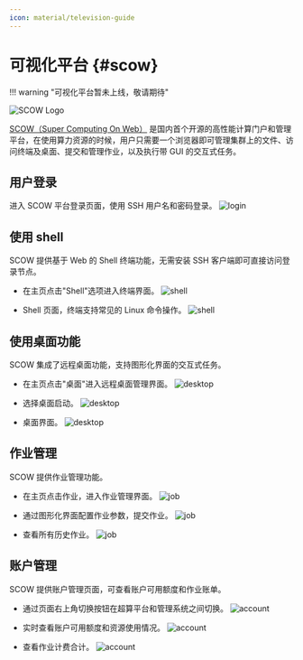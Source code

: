 ```yaml
---
icon: material/television-guide
---
```


# 可视化平台 {#scow}

!!! warning "可视化平台暂未上线，敬请期待"

![SCOW Logo](https://cdn.gleamoe.com/saids/scow.svg)

[SCOW（Super Computing On Web）](https://www.pkuscow.com/) 是国内首个开源的高性能计算门户和管理平台，在使用算力资源的时候，用户只需要一个浏览器即可管理集群上的文件、访问终端及桌面、提交和管理作业，以及执行带 GUI 的交互式任务。

## 用户登录

进入 SCOW 平台登录页面，使用 SSH 用户名和密码登录。
![login](./images/scow/login.png)

## 使用 shell
SCOW 提供基于 Web 的 Shell 终端功能，无需安装 SSH 客户端即可直接访问登录节点。

- 在主页点击"Shell"选项进入终端界面。
![shell](./images/scow/shell1.png)

- Shell 页面，终端支持常见的 Linux 命令操作。
![shell](./images/scow/shell2.png)

## 使用桌面功能
SCOW 集成了远程桌面功能，支持图形化界面的交互式任务。

- 在主页点击"桌面"进入远程桌面管理界面。
![desktop](./images/scow/desktop1.png)

- 选择桌面启动。
![desktop](./images/scow/desktop2.png)

- 桌面界面。
![desktop](./images/scow/desktop3.png)

## 作业管理
SCOW 提供作业管理功能。

- 在主页点击作业，进入作业管理界面。
![job](./images/scow/job1.png)

- 通过图形化界面配置作业参数，提交作业。
![job](./images/scow/job2.png)

- 查看所有历史作业。
![job](./images/scow/job3.png)

## 账户管理
SCOW 提供账户管理页面，可查看账户可用额度和作业账单。

- 通过页面右上角切换按钮在超算平台和管理系统之间切换。
![account](./images/scow/account1.png)

- 实时查看账户可用额度和资源使用情况。
![account](./images/scow/account2.png)

- 查看作业计费合计。
![account](./images/scow/account3.png)

